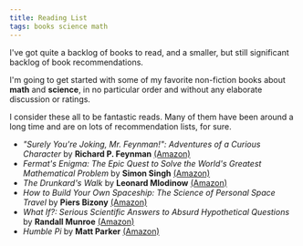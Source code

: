 ```yaml
---
title: Reading List
tags: books science math
---
```


I've got quite a backlog of books to read, and a smaller, but still significant backlog of book recommendations.

I'm going to get started with some of my favorite non-fiction books about **math** and **science**, in no particular order and without any elaborate discussion or ratings.

I consider these all to be fantastic reads. Many of them have been around a long time and are on lots of recommendation lists, for sure.

- *"Surely You're Joking, Mr. Feynman!": Adventures of a Curious Character* by **Richard P. Feynman** [(Amazon)](https://www.amazon.com/Surely-Youre-Joking-Mr-Feynman/dp/0393355624)
- *Fermat's Enigma: The Epic Quest to Solve the World's Greatest Mathematical Problem* by **Simon Singh** [(Amazon)](https://www.amazon.com/Fermats-Enigma-Greatest-Mathematical-Problem/dp/0385493622)
- *The Drunkard's Walk* by **Leonard Mlodinow** [(Amazon)](https://www.amazon.com/gp/product/0307275175)
- *How to Build Your Own Spaceship: The Science of Personal Space Travel* by **Piers Bizony** [(Amazon)](https://www.amazon.com/How-Build-Your-Own-Spaceship/dp/0452295335)
- *What If?: Serious Scientific Answers to Absurd Hypothetical Questions* by **Randall Munroe** [(Amazon)](https://www.amazon.com/What-If-Scientific-Hypothetical-Questions-ebook/dp/B00IYUYF4A)
- *Humble Pi* by **Matt Parker** [(Amazon)](https://www.amazon.com/Humble-Pi-Comedy-Maths-Errors/dp/0141989149)
